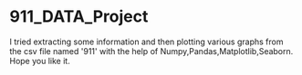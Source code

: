 # 911_DATA_Project
I tried extracting some information and then plotting various graphs from the csv file named '911' with the help of Numpy,Pandas,Matplotlib,Seaborn.
Hope you like it.
